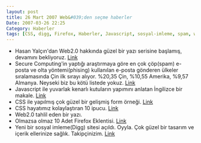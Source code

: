 ```yaml
---
layout: post
title: 26 Mart 2007 Web&#039;den seçme haberler
Date: 2007-03-26 22:25
Category: Haberler
tags: [CSS, digg, Firefox, Haberler, Javascript, sosyal-imleme, spam, web2.0]
---
```


-   Hasan Yalçın'dan Web2.0 hakkında güzel bir yazı serisine başlamış,
    devamını bekliyoruz. [Link][]
-   Secure Computing'in yaptığı araştırmaya göre en çok çöp(spam)
    e-posta ve olta yöntemi(phising) kullanılan e-posta gönderen ülkeler
    sıralamasında Çin ilk sırayı alıyor. %20,35 Çin, %10,55 Amerika,
    %9,57 Almanya. Neyseki biz bu kötü listede yokuz. [Link][1]
-   Javascript ile yuvarlak kenarlı kutuların yapımını anlatan İngilizce
    bir makale. [Link][2]
-   CSS ile yapılmış çok güzel bir gelişmiş form örneği. [Link][3]
-   CSS hayatımız kolaylaştıran 10 ipucu. [Link][4]
-   Web2.0 tahlil eden bir yazı.
-   Olmazsa olmaz 10 Adet Firefox Eklentisi. [Link][6]
-   Yeni bir sosyal imleme(Digg) sitesi açıldı. Oyyla. Çok güzel bir
    tasarım ve içerik ellerinize sağlık. Takipçinizim. [Link][7]


  [Link]: http://www.hasanyalcin.com/?p=238 "Link"
  [1]: http://www.securecomputing.com/ "Link"
  [2]: http://www.ruzee.com/blog/shadedborder "Link"
  [3]: http://dnevnikeklektika.com/uni-form/ "Link"
  [4]: http://www.search-this.com/2007/03/26/10-quick-tips-for-an-easier-css-life/
  [6]: http://lifehacker.com/software/firefox-extensions/lh-top-10--must+have-firefox-extensions-246127.php
  [7]: http://www.oyyla.com/ "Link"
